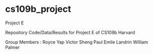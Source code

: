 # cs109b_project
Project E

Repository Code/Data/Results for Project E of CS109b Harvard


Group Members :
Royce Yap
Victor Sheng
Paul Emile Landrin
William Palmer
 
